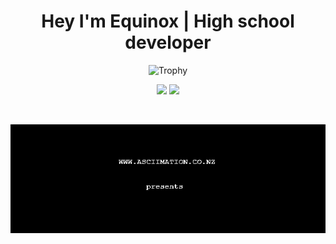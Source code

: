 <h1 align="center">Hey I'm Equinox | High school developer</h1>


<p align="center">
  <img src="https://github-profile-trophy.vercel.app/?username=0xEquinox&theme=radical&margin-w=15&margin-h=15&column=7" alt="Trophy" />
</p>

<p align="center">
  <img src="https://github-readme-stats.vercel.app/api?username=0xEquinox&hide_border=true&theme=radical" width="450"/>
  <img src="https://github-readme-stats.vercel.app/api/top-langs/?username=0xEquinox&layout=compact&hide_border=true&t&card_width=250rem&theme=radical" height="177rem" />
</p>

<br />

<p align="center">
  <img src="./ASCII-star-wars.gif" width="1000rem"></img>
 </p>
